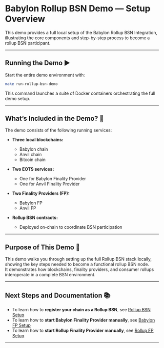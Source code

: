
<p align="center">  
  <h1>Babylon Rollup BSN Demo — Setup Overview</h1>  
</p>

This demo provides a full local setup of the Babylon Rollup BSN Integration, illustrating the core components and step-by-step process to become a rollup BSN participant.

---

## Running the Demo ▶️

Start the entire demo environment with:

```bash
make run-rollup-bsn-demo
```

This command launches a suite of Docker containers orchestrating the full demo setup.

---

## What’s Included in the Demo? 🧩

The demo consists of the following running services:

- **Three local blockchains:**  
  - Babylon chain  
  - Anvil chain 
  - Bitcoin chain

- **Two EOTS services:**  
  - One for Babylon Finality Provider  
  - One for Anvil Finality Provider  

- **Two Finality Providers (FP):**  
  - Babylon FP  
  - Anvil FP  

- **Rollup BSN contracts:**  
  - Deployed on-chain to coordinate BSN participation  

---

## Purpose of This Demo 🎯

This demo walks you through setting up the full Rollup BSN stack locally, showing the key steps needed to become a functional rollup BSN node.  
It demonstrates how blockchains, finality providers, and consumer rollups interoperate in a complete BSN environment.

---

## Next Steps and Documentation 📚

- To learn how to **register your chain as a Rollup BSN**, see [Rollup BSN Setup](./bsn/ROLLUP_BSN.md)  
- To learn how to **start Babylon Finality Provider manually**, see [Babylon FP Setup](./fp/BABYLON_FP.md)  
- To learn how to **start Rollup Finality Provider manually**, see [Rollup FP Setup](./fp/ROLLUP_FP.md) 
---
